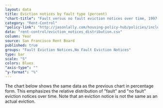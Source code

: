 ```yaml
---
layout: data
title: Eviction notices by fault type (percent)
"chart-title": "Fault versus no fault eviction notices over time, 1997-2014 Q2"
category: "Rent-Control"
"policy-link": "http://jasonlally.com/housing-policy-hub/policies/inclusionary-housing/"
data: "rent-control/eviction_notices_distribution.csv"
column: Year
source: San Francisco Rent Board
published: true
groups: "Fault Eviction Notices,No Fault Eviction Notices"
type: bar
scale: "5"
colors: Blues
"axis-type": ""
"y-format": "%"
---
```


The chart below shows the same data as the previous chart in percentage form. This emphasizes the relative distribution of "fault" and "no fault" eviction notices over time. Note that an eviction notice is not the same as an actual eviction.